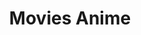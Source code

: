 ---
title: "Movies Anime"
keywords:
- anime movie
- cartoon movies
- anime movies to watch
- cartoon movies 2020
- all the anime
- netflix cartoon movies
- best anime movies 2020
- popular anime movies
- best anime films
- cartoon full movie
- 2020 cartoon movies
- anime movies 2019
- anime movie recommendations
- best romance anime movies
- top 10 anime movies
- 2021 cartoon movies
- best anime movies on netflix
- anime to watch 2021
- anime movies 2021
- cartoon movies 2019
- new cartoon movies 2021
- new anime movies
- anime movies on netflix
- anime movies 2020
- cartoon movies 2021
- new cartoon movies
- best anime movies of all time
- top anime movies
- film anime
- cartoon film
- best cartoon movies
- sad anime movies
- cats movie
- best anime movies
- anime english subtitles website
- anime english subtitles
- anime sites english subtitles
- anime movie eng sub
- anime english subtitles online
---
